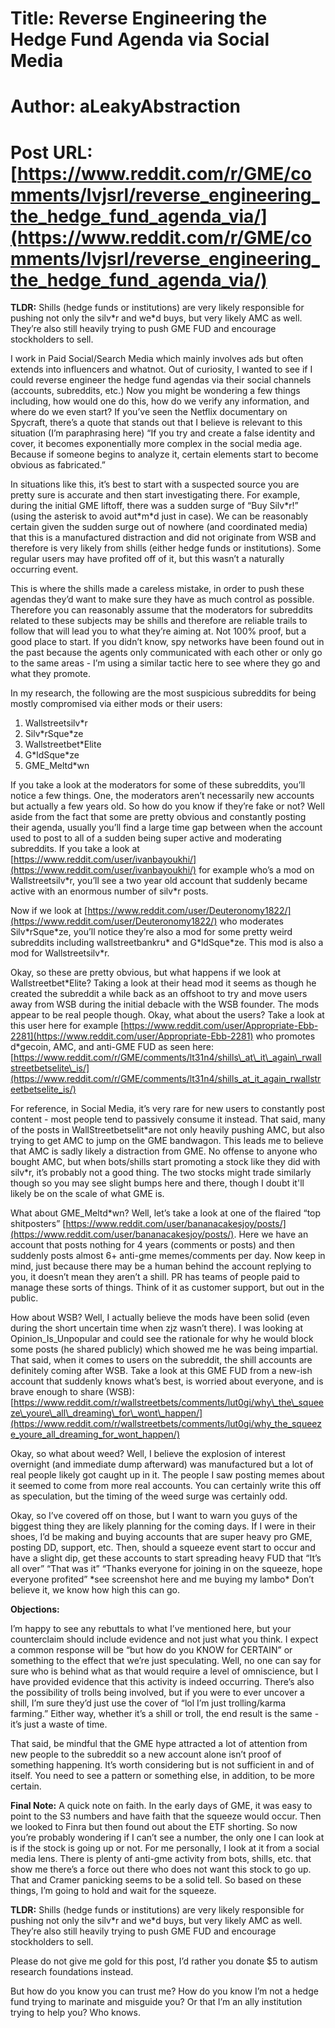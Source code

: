 # Title: Reverse Engineering the Hedge Fund Agenda via Social Media
# Author: aLeakyAbstraction
# Post URL: [https://www.reddit.com/r/GME/comments/lvjsrl/reverse_engineering_the_hedge_fund_agenda_via/](https://www.reddit.com/r/GME/comments/lvjsrl/reverse_engineering_the_hedge_fund_agenda_via/)


**TLDR:** Shills (hedge funds or institutions) are very likely responsible for pushing not only the silv\*r and we\*d buys, but very likely AMC as well. They’re also still heavily trying to push GME FUD and encourage stockholders to sell.

I work in Paid Social/Search Media which mainly involves ads but often extends into influencers and whatnot. Out of curiosity, I wanted to see if I could reverse engineer the hedge fund agendas via their social channels (accounts, subreddits, etc.) Now you might be wondering a few things including, how would one do this, how do we verify any information, and where do we even start? If you’ve seen the Netflix documentary on Spycraft, there’s a quote that stands out that I believe is relevant to this situation (I’m paraphrasing here) “If you try and create a false identity and cover, it becomes exponentially more complex in the social media age. Because if someone begins to analyze it, certain elements start to become obvious as fabricated.”

In situations like this, it’s best to start with a suspected source you are pretty sure is accurate and then start investigating there. For example, during the initial GME liftoff, there was a sudden surge of “Buy Silv\*r!” (using the asterisk to avoid aut\*m\*d just in case). We can be reasonably certain given the sudden surge out of nowhere (and coordinated media) that this is a manufactured distraction and did not originate from WSB and therefore is very likely from shills (either hedge funds or institutions). Some regular users may have profited off of it, but this wasn’t a naturally occurring event.

This is where the shills made a careless mistake, in order to push these agendas they’d want to make sure they have as much control as possible. Therefore you can reasonably assume that the moderators for subreddits related to these subjects may be shills and therefore are reliable trails to follow that will lead you to what they’re aiming at. Not 100% proof, but a good place to start. If you didn’t know, spy networks have been found out in the past because the agents only communicated with each other or only go to the same areas - I’m using a similar tactic here to see where they go and what they promote.

In my research, the following are the most suspicious subreddits for being mostly compromised via either mods or their users:

1. Wallstreetsilv\*r
2. Silv\*rSque\*ze
3. Wallstreetbet\*Elite
4. G\*ldSque\*ze
5. GME\_Meltd\*wn

If you take a look at the moderators for some of these subreddits, you’ll notice a few things. One, the moderators aren’t necessarily new accounts but actually a few years old. So how do you know if they’re fake or not? Well aside from the fact that some are pretty obvious and constantly posting their agenda, usually you’ll find a large time gap between when the account used to post to all of a sudden being super active and moderating subreddits. If you take a look at [https://www.reddit.com/user/ivanbayoukhi/](https://www.reddit.com/user/ivanbayoukhi/) for example who’s a mod on Wallstreetsilv\*r, you’ll see a two year old account that suddenly became active with an enormous number of silv\*r posts.

Now if we look at [https://www.reddit.com/user/Deuteronomy1822/](https://www.reddit.com/user/Deuteronomy1822/) who moderates Silv\*rSque\*ze, you’ll notice they’re also a mod for some pretty weird subreddits including wallstreetbankru\* and G\*ldSque\*ze. This mod is also a mod for Wallstreetsilv\*r.

Okay, so these are pretty obvious, but what happens if we look at Wallstreetbet\*Elite? Taking a look at their head mod it seems as though he created the subreddit a while back as an offshoot to try and move users away from WSB during the initial debacle with the WSB founder. The mods appear to be real people though. Okay, what about the users? Take a look at this user here for example [https://www.reddit.com/user/Appropriate-Ebb-2281](https://www.reddit.com/user/Appropriate-Ebb-2281) who promotes d\*gecoin, AMC, and anti-GME FUD as seen here: [https://www.reddit.com/r/GME/comments/lt31n4/shills\_at\_it\_again\_rwallstreetbetselite\_is/](https://www.reddit.com/r/GME/comments/lt31n4/shills_at_it_again_rwallstreetbetselite_is/)

For reference, in Social Media, it’s very rare for new users to constantly post content - most people tend to passively consume it instead. That said, many of the posts in WallStreetbetselit\*are not only heavily pushing AMC, but also trying to get AMC to jump on the GME bandwagon. This leads me to believe that AMC is sadly likely a distraction from GME. No offense to anyone who bought AMC, but when bots/shills start promoting a stock like they did with silv\*r, it’s probably not a good thing. The two stocks might trade similarly though so you may see slight bumps here and there, though I doubt it'll likely be on the scale of what GME is.

What about GME\_Meltd\*wn? Well, let’s take a look at one of the flaired “top shitposters” [https://www.reddit.com/user/bananacakesjoy/posts/](https://www.reddit.com/user/bananacakesjoy/posts/). Here we have an account that posts nothing for 4 years (comments or posts) and then suddenly posts almost 6+ anti-gme memes/comments per day. Now keep in mind, just because there may be a human behind the account replying to you, it doesn’t mean they aren’t a shill. PR has teams of people paid to manage these sorts of things. Think of it as customer support, but out in the public.

How about WSB? Well, I actually believe the mods have been solid (even during the short uncertain time when zjz wasn’t there). I was looking at Opinion\_Is\_Unpopular and could see the rationale for why he would block some posts (he shared publicly) which showed me he was being impartial. That said, when it comes to users on the subreddit, the shill accounts are definitely coming after WSB. Take a look at this GME FUD from a new-ish account that suddenly knows what’s best, is worried about everyone, and is brave enough to share (WSB): [https://www.reddit.com/r/wallstreetbets/comments/lut0gi/why\_the\_squeeze\_youre\_all\_dreaming\_for\_wont\_happen/](https://www.reddit.com/r/wallstreetbets/comments/lut0gi/why_the_squeeze_youre_all_dreaming_for_wont_happen/)

Okay, so what about weed? Well, I believe the explosion of interest overnight (and immediate dump afterward) was manufactured but a lot of real people likely got caught up in it. The people I saw posting memes about it seemed to come from more real accounts. You can certainly write this off as speculation, but the timing of the weed surge was certainly odd.

Okay, so I’ve covered off on those, but I want to warn you guys of the biggest thing they are likely planning for the coming days. If I were in their shoes, I’d be making and buying accounts that are super heavy pro GME, posting DD, support, etc. Then, should a squeeze event start to occur and have a slight dip, get these accounts to start spreading heavy FUD that “It’s all over” “That was it” “Thanks everyone for joining in on the squeeze, hope everyone profited” \*see screenshot here and me buying my lambo\* Don’t believe it, we know how high this can go.

**Objections:**

I’m happy to see any rebuttals to what I’ve mentioned here, but your counterclaim should include evidence and not just what you think. I expect a common response will be “but how do you KNOW for CERTAIN” or something to the effect that we’re just speculating. Well, no one can say for sure who is behind what as that would require a level of omniscience, but I have provided evidence that this activity is indeed occurring. There’s also the possibility of trolls being involved, but if you were to ever uncover a shill, I’m sure they’d just use the cover of “lol I’m just trolling/karma farming.” Either way, whether it’s a shill or troll, the end result is the same - it’s just a waste of time.

That said, be mindful that the GME hype attracted a lot of attention from new people to the subreddit so a new account alone isn’t proof of something happening. It’s worth considering but is not sufficient in and of itself. You need to see a pattern or something else, in addition, to be more certain.

**Final Note:** A quick note on faith. In the early days of GME, it was easy to point to the S3 numbers and have faith that the squeeze would occur. Then we looked to Finra but then found out about the ETF shorting. So now you’re probably wondering if I can’t see a number, the only one I can look at is if the stock is going up or not. For me personally, I look at it from a social media lens. There is plenty of anti-gme activity from bots, shills, etc. that show me there’s a force out there who does not want this stock to go up. That and Cramer panicking seems to be a solid tell. So based on these things, I’m going to hold and wait for the squeeze.

**TLDR:** Shills (hedge funds or institutions) are very likely responsible for pushing not only the silv\*r and we\*d buys, but very likely AMC as well. They’re also still heavily trying to push GME FUD and encourage stockholders to sell.

Please do not give me gold for this post, I’d rather you donate $5 to autism research foundations instead.

But how do you know you can trust me? How do you know I’m not a hedge fund trying to marinate and misguide you? Or that I’m an ally institution trying to help you? Who knows.